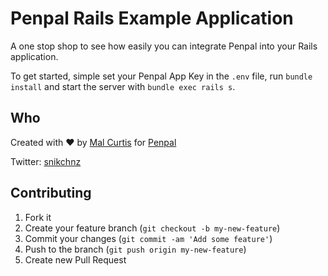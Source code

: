 # Penpal Rails Example Application

A one stop shop to see how easily you can integrate Penpal into your Rails application.

To get started, simple set your Penpal App Key in the `.env` file, run `bundle install` and start the server with `bundle exec rails s`.

## Who

Created with ♥ by [Mal Curtis](http://github.com/snikch) for [Penpal](http://TODO:weneedaurl.com)

Twitter: [snikchnz](http://twitter.com/snikchnz)

## Contributing

1. Fork it
2. Create your feature branch (`git checkout -b my-new-feature`)
3. Commit your changes (`git commit -am 'Add some feature'`)
4. Push to the branch (`git push origin my-new-feature`)
5. Create new Pull Request

